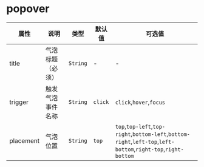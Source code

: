 # popover

<template>
    <coding :code="code" title="popover" content="简单的popover，可以内嵌html。">
        <y-popover title="Title">
            <span slot="html">123</span>
            <template slot="content">
                <p>
                    asdfasdf
                </p>
                <p>
                    asdfasdf
                </p>
            </template>
        </y-popover>
    </coding>
</template>
<script>
export default {
    data(){
        return {
            code:
`<y-popover title="Title">
    <span slot="html">123</span>
    <template slot="content">
        <p>asdfasdf</p>
        <p>asdfasdf</p>
    </template>
</y-popover>`
        }
    }
}
</script>

|    属性   |       说明       |   类型   | 默认值  |                                                    可选值                                                     |
| --------- | ---------------- | -------- | ------- | ------------------------------------------------------------------------------------------------------------- |
| title     | 气泡标题（必须） | `String` | -       | -                                                                                                             |
| trigger   | 触发气泡事件名称 | `String` | `click` | `click`,`hover`,`focus`                                                                                       |
| placement | 气泡位置         | `String` | `top`   | `top`,`top-left`,`top-right`,`bottom-left`,`bottom-right`,`left-top`,`left-bottom`,`right-top`,`right-bottom` |
